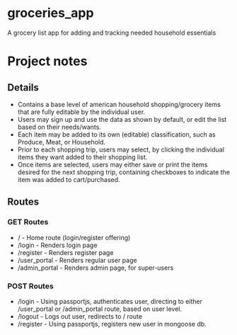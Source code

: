 # groceries_app
A grocery list app for adding and tracking needed household essentials

# Project notes
## Details
- Contains a base level of american household shopping/grocery items that are
fully editable by the individual user.
- Users may sign up and use the data as shown by default, or edit the list based
on their needs/wants.
- Each item may be added to its own (editable) classification, such as Produce,
Meat, or Household.
- Prior to each shopping trip, users may select, by clicking the individual items 
they want added to their shopping list. 
- Once items are selected, users may either save or print the items desired for
the next shopping trip, containing checkboxes to indicate the item was added to
cart/purchased.

## Routes
### GET Routes
- /  - Home route (login/register offering)
- /login - Renders login page
- /register - Renders register page
- /user_portal - Renders regular user page
- /admin_portal - Renders admin page, for super-users

### POST Routes
- /login - Using passportjs, authenticates user, directing to either
  /user_portal or /admin_portal route, based on user level.
- /logout - Logs out user, redirects to / route
- /register - Using passportjs, registers new user in mongoose db.